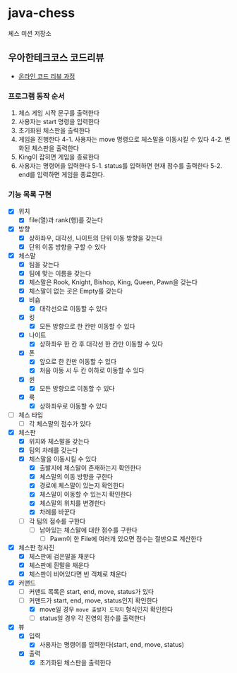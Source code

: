 # java-chess

체스 미션 저장소

## 우아한테크코스 코드리뷰

- [온라인 코드 리뷰 과정](https://github.com/woowacourse/woowacourse-docs/blob/master/maincourse/README.md)



### 프로그램 동작 순서

1. 체스 게임 시작 문구를 출력한다
2. 사용자는 start 명령을 입력한다
3. 초기화된 체스판을 출력한다
4. 게임을 진행한다
   4-1. 사용자는 move 명령으로 체스말을 이동시킬 수 있다
   4-2. 변화된 체스판을 출력한다
5. King이 잡히면 게임을 종료한다
6. 사용자는 명령어을 입력한다
    5-1. status를 입력하면 현재 점수를 출력한다
    5-2. end를 입력하면 게임을 종료한다.

### 기능 목록 구현
- [x] 위치
    - [x] file(열)과 rank(행)를 갖는다
- [x] 방향
  - [x] 상하좌우, 대각선, 나이트의 단위 이동 방향을 갖는다
  - [x] 단위 이동 방향을 구할 수 있다
- [x] 체스말
    - [x] 팀을 갖는다
    - [x] 팀에 맞는 이름을 갖는다
    - [x] 체스말은 Rook, Knight, Bishop, King, Queen, Pawn을 갖는다
    - [x] 체스말이 없는 곳은 Empty를 갖는다
    - [x] 비숍
      - [x] 대각선으로 이동할 수 있다
    - [x] 킹
      - [x] 모든 방향으로 한 칸만 이동할 수 있다
    - [x] 나이트
      - [x] 상하좌우 한 칸 후 대각선 한 칸만 이동할 수 있다
    - [x] 폰
      - [x] 앞으로 한 칸만 이동할 수 있다
      - [x] 처음 이동 시 두 칸 이하로 이동할 수 있다
    - [x] 퀸
      - [x] 모든 방향으로 이동할 수 있다
    - [x] 룩
      - [x] 상하좌우로 이동할 수 있다
- [ ] 체스 타입
  - [ ] 각 체스말의 점수가 있다
- [x] 체스판
    - [x] 위치와 체스말을 갖는다
    - [x] 팀의 차례를 갖는다
    - [x] 체스말을 이동시킬 수 있다
      - [x] 출발지에 체스말이 존재하는지 확인한다
      - [x] 체스말의 이동 방향을 구한다
      - [x] 경로에 체스말이 있는지 확인한다
      - [x] 체스말이 이동할 수 있는지 확인한다
      - [x] 체스말의 위치를 변경한다
      - [x] 차례를 바꾼다
    - [ ] 각 팀의 점수를 구한다
      - [ ] 남아있는 체스말에 대한 점수를 구한다 
        - [ ] Pawn이 한 File에 여러개 있으면 점수는 절반으로 계산한다
- [x] 체스판 청사진
    - [x] 체스판에 검은말을 채운다
    - [x] 체스판에 흰말을 채운다
    - [x] 체스판이 비어있다면 빈 객체로 채운다
- [x] 커맨드
  - [ ] 커맨드 목록은 start, end, move, status가 있다 
  - [ ] 커맨드가 start, end, move, status인지 확인한다
    - [x] move일 경우 `move 출발지 도착지` 형식인지 확인한다
    - [ ] status일 경우 각 진영의 점수를 출력한다
- [x] 뷰
  - [x] 입력
    - [x] 사용자는 명령어를 입력한다(start, end, move, status)
  - [x] 출력
    - [x] 초기화된 체스판을 출력한다
